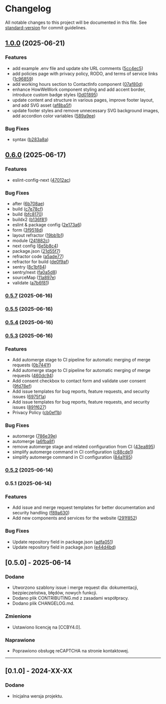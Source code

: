# Changelog

All notable changes to this project will be documented in this file. See [standard-version](https://github.com/conventional-changelog/standard-version) for commit guidelines.

## [1.0.0](https://gitlab.com/akneth.studio/akneth-website/compare/v0.6.0...v1.0.0) (2025-06-21)


### Features

* add example .env file and update site URL comments ([5cc4ec5](https://gitlab.com/akneth.studio/akneth-website/commit/5cc4ec503af2d368d6f1fbdcf13345a00f806b2e))
* add policies page with privacy policy, RODO, and terms of service links ([1c96859](https://gitlab.com/akneth.studio/akneth-website/commit/1c96859249cc53d8a4966d4989bd33292cd4b043))
* add working hours section to ContactInfo component ([07af80d](https://gitlab.com/akneth.studio/akneth-website/commit/07af80d1e9fbc677cddf91bd92a79f4b281ec0ab))
* enhance HowWeWork component styling and add accent border, introduce custom badge styles ([0d01895](https://gitlab.com/akneth.studio/akneth-website/commit/0d01895b822fa9d3d4b085a341ddce6cf90fdb16))
* update content and structure in various pages, improve footer layout, and add SVG asset ([af8ba5f](https://gitlab.com/akneth.studio/akneth-website/commit/af8ba5feb8477a1f8252b95637255d73da55dfed))
* update footer styles and remove unnecessary SVG background images, add accordion color variables ([589a9ee](https://gitlab.com/akneth.studio/akneth-website/commit/589a9ee19422f20523a03bb2b091db2117684dd4))


### Bug Fixes

* syntax ([b283a8a](https://gitlab.com/akneth.studio/akneth-website/commit/b283a8a4aceae6296ed320df98c7607014080a1e))

## [0.6.0](https://gitlab.com/akneth.studio-group/akneth-website/compare/v0.5.7...v0.6.0) (2025-06-17)


### Features

* eslint-config-next ([47012ac](https://gitlab.com/akneth.studio-group/akneth-website/commit/47012acd22da488718135893744b14f5b5083881))


### Bug Fixes

* after ([6b708ae](https://gitlab.com/akneth.studio-group/akneth-website/commit/6b708aead0b0bc4f5ef73e824116c540b68f9a57))
* build ([c7e78cf](https://gitlab.com/akneth.studio-group/akneth-website/commit/c7e78cf2d5fe207fe94d3195f279ab467ada98c9))
* build ([bfc8170](https://gitlab.com/akneth.studio-group/akneth-website/commit/bfc8170d25ee62c80d5e9971fc19ddfff12e6987))
* buildx2 ([b136f81](https://gitlab.com/akneth.studio-group/akneth-website/commit/b136f81eacf5acfd34b8698749e10d47844b5baa))
* eslint & package config ([2e173a6](https://gitlab.com/akneth.studio-group/akneth-website/commit/2e173a65fc6ff8337867419fea2ac4328af5c8e3))
* form ([3f9518d](https://gitlab.com/akneth.studio-group/akneth-website/commit/3f9518d5dde4f5a078c9cde01b960fc3ec643087))
* layout refractor ([19bb1b1](https://gitlab.com/akneth.studio-group/akneth-website/commit/19bb1b14ee44b5f55e5482efefd8372d046492a0))
* module ([241882c](https://gitlab.com/akneth.studio-group/akneth-website/commit/241882cef2aca21a8af0b2b5903ce29ed751ce6d))
* next config ([6e5b8c4](https://gitlab.com/akneth.studio-group/akneth-website/commit/6e5b8c4634ac8e4b45dd56d721abeca81cdd3919))
* package.json ([21d55f7](https://gitlab.com/akneth.studio-group/akneth-website/commit/21d55f744b762f5619d6f78439e3bc7a83ab5ca6))
* refractor code ([a5ade77](https://gitlab.com/akneth.studio-group/akneth-website/commit/a5ade77bc1b5c73c4e5a1b6f36731520a622275b))
* refractor for build ([de0f9af](https://gitlab.com/akneth.studio-group/akneth-website/commit/de0f9af5d1fb6524735d2dc2bc58dc8f121a459f))
* sentry ([8c1bf84](https://gitlab.com/akneth.studio-group/akneth-website/commit/8c1bf8478a71551c52b53edb912bdbd69e0178d9))
* sentry/next ([fa0a5d8](https://gitlab.com/akneth.studio-group/akneth-website/commit/fa0a5d8e22f335c4bad440c893baf896b4aa468c))
* sourceMap ([11a897e](https://gitlab.com/akneth.studio-group/akneth-website/commit/11a897eea1261afecf2e3b6ed50aff59eb901dd8))
* validate ([a7b6f81](https://gitlab.com/akneth.studio-group/akneth-website/commit/a7b6f81dedb7591e38f0e72f8f7597ebc7c36054))

### [0.5.7](https://gitlab.com/akneth.studio-group/akneth-website/compare/v0.5.6...v0.5.7) (2025-06-16)

### [0.5.5](https://gitlab.com/akneth.studio-group/akneth-website/compare/v0.5.6...v0.5.5) (2025-06-16)

### [0.5.4](https://gitlab.com/akneth.studio-group/akneth-website/compare/v0.5.6...v0.5.4) (2025-06-16)

### [0.5.3](https://gitlab.com/akneth.studio-group/akneth-website/compare/v0.5.2...v0.5.3) (2025-06-16)


### Features

* Add automerge stage to CI pipeline for automatic merging of merge requests ([0b7441f](https://gitlab.com/akneth.studio-group/akneth-website/commit/0b7441fd195e411f3779bdd7cffe54537ac714a4))
* Add automerge stage to CI pipeline for automatic merging of merge requests ([460dc94](https://gitlab.com/akneth.studio-group/akneth-website/commit/460dc9474b93a0744a6b624acdb6ad57c70831c2))
* Add consent checkbox to contact form and validate user consent ([9fd78ef](https://gitlab.com/akneth.studio-group/akneth-website/commit/9fd78ef4fd34982c69ba3634ab2f830373aa0a27))
* Add issue templates for bug reports, feature requests, and security issues ([6975f1a](https://gitlab.com/akneth.studio-group/akneth-website/commit/6975f1a701cfb849601affccc7a97a2ed7276a6c))
* Add issue templates for bug reports, feature requests, and security issues ([891f627](https://gitlab.com/akneth.studio-group/akneth-website/commit/891f627408bf348028c54e84e84714a199818549))
* Privacy Policy ([cb0ef1b](https://gitlab.com/akneth.studio-group/akneth-website/commit/cb0ef1bb89fc0e5968d8d708e915fa428d464519))


### Bug Fixes

* automerge ([786e39e](https://gitlab.com/akneth.studio-group/akneth-website/commit/786e39e7e58b2a0d5b225d53eca2f2213f7195d9))
* automerge ([a6fba8f](https://gitlab.com/akneth.studio-group/akneth-website/commit/a6fba8f3ca39bdf06f09fe41d8802e7f597cf280))
* remove automerge stage and related configuration from CI ([43ea895](https://gitlab.com/akneth.studio-group/akneth-website/commit/43ea89594e0f542f0043a97dfc3c4d89137a355f))
* simplify automerge command in CI configuration ([c88cde1](https://gitlab.com/akneth.studio-group/akneth-website/commit/c88cde1bb8506e1bf7499d92daaa5265cdc1d4af))
* simplify automerge command in CI configuration ([84a1f85](https://gitlab.com/akneth.studio-group/akneth-website/commit/84a1f853c7caf6d996b180bf4e5edf1a11571216))

### [0.5.2](https://gitlab.com/akneth.studio-group/akneth-website/compare/v0.5.1...v0.5.2) (2025-06-14)

### 0.5.1 (2025-06-14)


### Features

* Add issue and merge request templates for better documentation and security handling ([f89a630](https://gitlab.com/akneth.studio-group/akneth-website/commit/f89a63008429a6ed46e5fb1561c86f07c75040a3))
* Add new components and services for the website ([291f852](https://gitlab.com/akneth.studio-group/akneth-website/commit/291f85221f6c40f9a7fd8edefaff9c6ef3d47c06))


### Bug Fixes

* Update repository field in package.json ([adfa051](https://gitlab.com/akneth.studio-group/akneth-website/commit/adfa051e43f27992da964fffa70806d2b32c7afb))
* Update repository field in package.json ([e44d4bd](https://gitlab.com/akneth.studio-group/akneth-website/commit/e44d4bd053b9d17ec7308180fec6b4cb8267f979))

## [0.5.0] - 2025-06-14
### Dodane
- Utworzono szablony issue i merge request dla: dokumentacji, bezpieczeństwa, błędów, nowych funkcji.
- Dodano plik CONTRIBUTING.md z zasadami współpracy.
- Dodano plik CHANGELOG.md.

### Zmienione
- Ustawiono licencję na [CCBY4.0].

### Naprawione
- Poprawiono obsługę reCAPTCHA na stronie kontaktowej.

---

## [0.1.0] - 2024-XX-XX
### Dodane
- Inicjalna wersja projektu.

